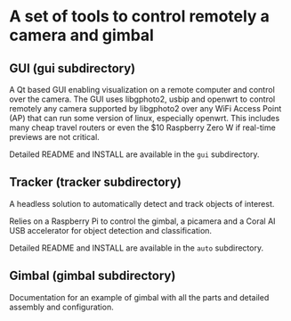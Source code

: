 # A set of tools to control remotely a camera and gimbal

## GUI (gui subdirectory)

A Qt based GUI enabling visualization on a remote computer and control
over the camera. The GUI uses libgphoto2, usbip and openwrt to control
remotely any camera supported by libgphoto2 over any WiFi Access Point
(AP) that can run some version of linux, especially openwrt. This
includes many cheap travel routers or even the $10 Raspberry Zero W if
real-time previews are not critical.

Detailed README and INSTALL are available in the `gui` subdirectory.

## Tracker (tracker subdirectory)

A headless solution to automatically detect and track objects of
interest.

Relies on a Raspberry Pi to control the gimbal, a picamera and a Coral
AI USB accelerator for object detection and classification.

Detailed README and INSTALL are available in the `auto` subdirectory.

## Gimbal (gimbal subdirectory)

Documentation for an example of gimbal with all the parts and detailed
assembly and configuration.

